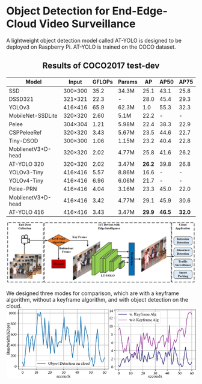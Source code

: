 # Object Detection for End-Edge-Cloud Video Surveillance


A lightweight object detection model called AT-YOLO is designed to be deployed on Raspberry Pi.
AT-YOLO is trained on the COCO dataset.

## <div align="center">Results of COCO2017 test-dev</div>
Model|Input|GFLOPs|Params|AP|AP50|AP75
 --- | --- | ---- | ---- | - | - | --
SSD|300×300|35.2|34.3M|25.1|43.1|25.8
DSSD321|321×321|22.3|-|28.0|45.4|29.3
YOLOv3|416×416|65.9|62.3M|1.0|55.3|32.3
MobileNet-SSDLite|320×320|2.60|5.1M|22.2|-|-
Pelee|304×304|1.21|5.98M|22.4|38.3|22.9
CSPPeleeRef|320×320|3.43|5.67M|23.5|44.6|22.7
Tiny-DSOD|300×300|1.06|1.15M|23.2|40.4|22.8
MoblienetV3+D-head|320×320|2.02|4.77M|25.8|41.6|26.2
AT-YOLO 320|320×320|2.02|3.47M|**26.2**|39.8|26.8
YOLOv3-Tiny|416×416|5.57|8.86M|16.6|-|-
YOLOv4-Tiny|416×416|6.96|6.06M|21.7|-|-
Pelee-PRN|416×416|4.04|3.16M|23.3|45.0|22.0
MoblienetV3+D-head|416×416|3.42|4.77M|29.1|45.9|30.6
AT-YOLO 416|416×416|3.43|3.47M|**29.9**|**46.5**|**32.0**


![The Structure of Smart Video Surveillance](https://github.com/HYK-baby/Edge-computing/blob/main/graph/overview.png)

We designed three modes for comparison, which are with a keyframe algorithm, without a keyframe algorithm, and with object detection on the cloud.
![Bandwidth consumption](https://github.com/HYK-baby/Edge-computing/blob/main/graph/bandwidth.png)
